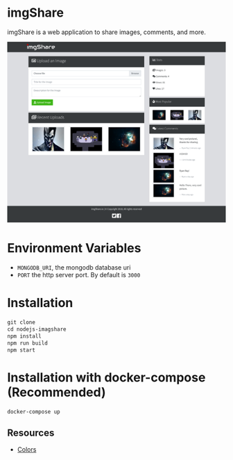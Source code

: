 # imgShare

imgShare is a web application to share images, comments, and more.

![](docs/screenshot1.png)

# Environment Variables

- `MONGODB_URI`, the mongodb database uri
- `PORT` the http server port. By default is `3000`

# Installation

```
git clone 
cd nodejs-imagshare
npm install
npm run build
npm start
```

# Installation with docker-compose (Recommended)

```
docker-compose up
```

## Resources

- [Colors](https://www.color-hex.com/color-palette/26292)
